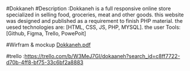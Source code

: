 #Dokkaneh
#Description :Dokkaneh is a full responsive online store specialized in selling food, groceries, meat and other goods.
this website was designed and published as a requirement to finish PHP material. 
the uesed technologies are: [HTML, CSS, JS, PHP, MYSQL].
the user Tools: [Github, Figma, Trello, PowePoit]

#Wirfram & mockup [Dokkaneh.pdf](https://github.com/Dokkaneh/ecommerce/files/9699592/Dokkaneh.pdf)


#trello :https://trello.com/b/W3MeJ7GI/dokaaneh?search_id=c8ff7722-d70b-4ff8-bf75-33c6bf2a8883
